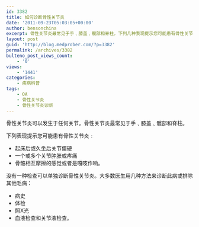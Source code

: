 ```yaml
---
id: 3382
title: 如何诊断骨性关节炎
date: '2011-09-23T05:03:05+00:00'
author: bensonchina
excerpt: 骨性关节炎最常见于手﹑膝盖﹑髋部和脊柱。下列几种表现提示您可能患有骨性关节炎。
layout: post
guid: 'http://blog.medprober.com/?p=3382'
permalink: /archives/3382
bulteno_post_views_count:
    - '0'
views:
    - '1441'
categories:
    - 疾病科普
tags:
    - OA
    - 骨性关节炎
    - 骨性关节炎诊断
---
```


骨性关节炎可以发生于任何关节。骨性关节炎最常见于手﹑膝盖﹑髋部和脊柱。

下列表现提示您可能患有骨性关节炎﹕

- 起床后或久坐后关节僵硬
- 一个或多个关节肿胀或疼痛
- 骨骼相互摩擦的感觉或者是嘎吱作响。

没有一种检查可以单独诊断骨性关节炎。大多数医生用几种方法来诊断此病或排除其他毛病：

- 病史
- 体检
- 照X光
- 血液检查和关节液检查。